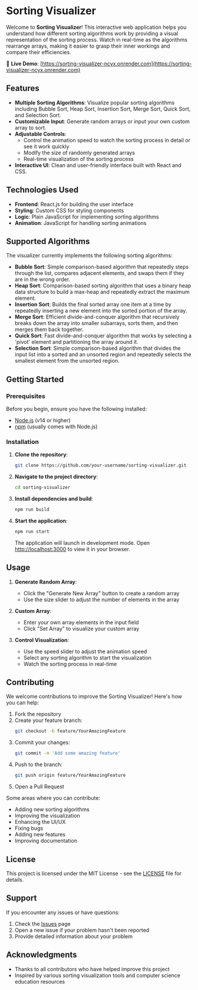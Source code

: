 # Sorting Visualizer

Welcome to **Sorting Visualizer**! This interactive web application helps you understand how different sorting algorithms work by providing a visual representation of the sorting process. Watch in real-time as the algorithms rearrange arrays, making it easier to grasp their inner workings and compare their efficiencies.

🔗 **Live Demo**: [https://sorting-visualizer-ncyx.onrender.com](https://sorting-visualizer-ncyx.onrender.com)

## Features
- **Multiple Sorting Algorithms**: Visualize popular sorting algorithms including Bubble Sort, Heap Sort, Insertion Sort, Merge Sort, Quick Sort, and Selection Sort.
- **Customizable Input**: Generate random arrays or input your own custom array to sort.
- **Adjustable Controls**: 
  - Control the animation speed to watch the sorting process in detail or see it work quickly
  - Modify the size of randomly generated arrays
  - Real-time visualization of the sorting process
- **Interactive UI**: Clean and user-friendly interface built with React and CSS.

## Technologies Used
- **Frontend**: React.js for building the user interface
- **Styling**: Custom CSS for styling components
- **Logic**: Plain JavaScript for implementing sorting algorithms
- **Animation**: JavaScript for handling sorting animations

## Supported Algorithms
The visualizer currently implements the following sorting algorithms:

- **Bubble Sort**: Simple comparison-based algorithm that repeatedly steps through the list, compares adjacent elements, and swaps them if they are in the wrong order.
- **Heap Sort**: Comparison-based sorting algorithm that uses a binary heap data structure to build a max-heap and repeatedly extract the maximum element.
- **Insertion Sort**: Builds the final sorted array one item at a time by repeatedly inserting a new element into the sorted portion of the array.
- **Merge Sort**: Efficient divide-and-conquer algorithm that recursively breaks down the array into smaller subarrays, sorts them, and then merges them back together.
- **Quick Sort**: Fast divide-and-conquer algorithm that works by selecting a 'pivot' element and partitioning the array around it.
- **Selection Sort**: Simple comparison-based algorithm that divides the input list into a sorted and an unsorted region and repeatedly selects the smallest element from the unsorted region.

## Getting Started

### Prerequisites
Before you begin, ensure you have the following installed:
- [Node.js](https://nodejs.org/) (v14 or higher)
- [npm](https://www.npmjs.com/) (usually comes with Node.js)

### Installation

1. **Clone the repository**:
   ```bash
   git clone https://github.com/your-username/sorting-visualizer.git
   ```

2. **Navigate to the project directory**:
   ```bash
   cd sorting-visualizer
   ```

3. **Install dependencies and build**:
   ```bash
   npm run build
   ```

4. **Start the application**:
   ```bash
   npm run start
   ```
   The application will launch in development mode. Open [http://localhost:3000](http://localhost:3000) to view it in your browser.

## Usage

1. **Generate Random Array**:
   - Click the "Generate New Array" button to create a random array
   - Use the size slider to adjust the number of elements in the array

2. **Custom Array**:
   - Enter your own array elements in the input field
   - Click "Set Array" to visualize your custom array

3. **Control Visualization**:
   - Use the speed slider to adjust the animation speed
   - Select any sorting algorithm to start the visualization
   - Watch the sorting process in real-time

## Contributing
We welcome contributions to improve the Sorting Visualizer! Here's how you can help:

1. Fork the repository
2. Create your feature branch:
   ```bash
   git checkout -b feature/YourAmazingFeature
   ```
3. Commit your changes:
   ```bash
   git commit -m 'Add some amazing feature'
   ```
4. Push to the branch:
   ```bash
   git push origin feature/YourAmazingFeature
   ```
5. Open a Pull Request

Some areas where you can contribute:
- Adding new sorting algorithms
- Improving the visualization
- Enhancing the UI/UX
- Fixing bugs
- Adding new features
- Improving documentation

## License
This project is licensed under the MIT License - see the [LICENSE](LICENSE) file for details.

## Support
If you encounter any issues or have questions:
1. Check the [Issues](https://github.com/your-username/sorting-visualizer/issues) page
2. Open a new issue if your problem hasn't been reported
3. Provide detailed information about your problem

## Acknowledgments
- Thanks to all contributors who have helped improve this project
- Inspired by various sorting visualization tools and computer science education resources
